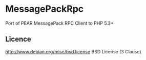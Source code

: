 # MessagePackRpc
Port of PEAR MessagePack RPC Client to PHP 5.3+


## Licence
http://www.debian.org/misc/bsd.license BSD License (3 Clause)


